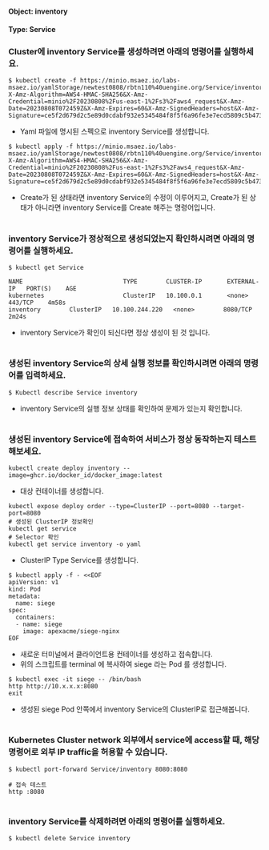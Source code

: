 
#### Object: inventory
#### Type: Service

### Cluster에 inventory Service를 생성하려면 아래의 명령어를 실행하세요.

```
$ kubectl create -f https://minio.msaez.io/labs-msaez.io/yamlStorage/newtest0808/rbtn110%40uengine.org/Service/inventory.yaml?X-Amz-Algorithm=AWS4-HMAC-SHA256&X-Amz-Credential=minio%2F20230808%2Fus-east-1%2Fs3%2Faws4_request&X-Amz-Date=20230808T072459Z&X-Amz-Expires=60&X-Amz-SignedHeaders=host&X-Amz-Signature=ce5f2d679d2c5e89d0cdabf932e5345484f8f5f6a96fe3e7ecd5809c5b473a4b
```
- Yaml 파일에 명시된 스펙으로 inventory Service를 생성합니다.  

```
$ kubectl apply -f https://minio.msaez.io/labs-msaez.io/yamlStorage/newtest0808/rbtn110%40uengine.org/Service/inventory.yaml?X-Amz-Algorithm=AWS4-HMAC-SHA256&X-Amz-Credential=minio%2F20230808%2Fus-east-1%2Fs3%2Faws4_request&X-Amz-Date=20230808T072459Z&X-Amz-Expires=60&X-Amz-SignedHeaders=host&X-Amz-Signature=ce5f2d679d2c5e89d0cdabf932e5345484f8f5f6a96fe3e7ecd5809c5b473a4b
```
- Create가 된 상태라면 inventory Service의 수정이 이루어지고, Create가 된 상태가 아니라면 inventory Service를 Create 해주는 명령어입니다.
#

### inventory Service가 정상적으로 생성되었는지 확인하시려면 아래의 명령어를 실행하세요.

```
$ kubectl get Service

NAME                            TYPE        CLUSTER-IP       EXTERNAL-IP   PORT(S)    AGE
kubernetes                      ClusterIP   10.100.0.1       <none>        443/TCP    4m58s
inventory        ClusterIP   10.100.244.220   <none>        8080/TCP   2m24s

```
- inventory Service가 확인이 되신다면 정상 생성이 된 것 입니다.
#

### 생성된 inventory Service의 상세 실행 정보를 확인하시려면 아래의 명령어를 입력하세요.

```
$ Kubectl describe Service inventory
```
- inventory Service의 실행 정보 상태를 확인하여 문제가 있는지 확인합니다.
#

### 생성된 inventory Service에 접속하여 서비스가 정상 동작하는지 테스트 해보세요.

```
kubectl create deploy inventory --image=ghcr.io/docker_id/docker_image:latest
```
- 대상 컨테이너를 생성합니다.  

```
kubectl expose deploy order --type=ClusterIP --port=8080 --target-port=8080
# 생성된 ClusterIP 정보확인
kubectl get service 
# Selector 확인
kubectl get service inventory -o yaml
```
- ClusterIP Type Service를 생성합니다.

```
$ kubectl apply -f - <<EOF
apiVersion: v1
kind: Pod
metadata:
  name: siege
spec:
  containers:
  - name: siege
    image: apexacme/siege-nginx
EOF
```
- 새로운 터미널에서 클라이언트용 컨테이너를 생성하고 접속합니다.
- 위의 스크립트를 terminal 에 복사하여 siege 라는 Pod 를 생성합니다.  

```
$ kubectl exec -it siege -- /bin/bash
http http://10.x.x.x:8080
exit
```
- 생성된 siege Pod 안쪽에서 inventory Service의 ClusterIP로 접근해봅니다.
#

### Kubernetes Cluster network 외부에서 service에 access할 때, 해당 명령어로 외부 IP traffic을 허용할 수 있습니다.

```
$ kubectl port-forward Service/inventory 8080:8080

# 접속 테스트
http :8080
```
#

### inventory Service를 삭제하려면 아래의 명령어를 실행하세요.

```
$ kubectl delete Service inventory
```
#


